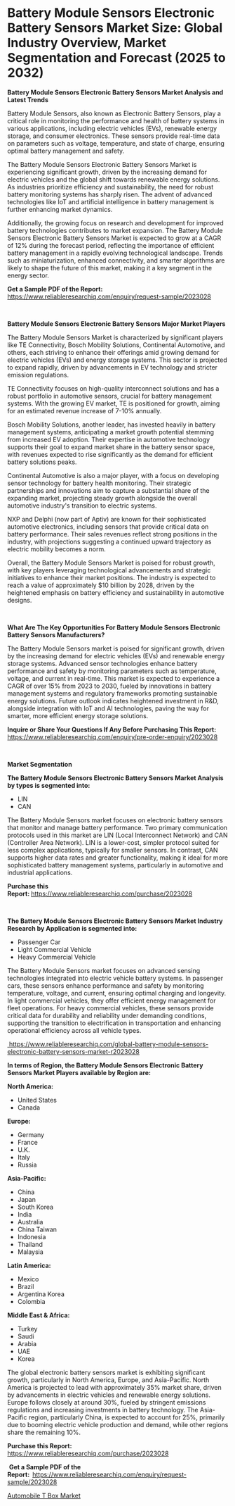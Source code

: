 <p><h1>Battery Module Sensors Electronic Battery Sensors Market Size: Global Industry Overview, Market Segmentation and Forecast (2025 to 2032)</h1></p><p><strong>Battery Module Sensors Electronic Battery Sensors Market Analysis and Latest Trends</strong></p>
<p><p>Battery Module Sensors, also known as Electronic Battery Sensors, play a critical role in monitoring the performance and health of battery systems in various applications, including electric vehicles (EVs), renewable energy storage, and consumer electronics. These sensors provide real-time data on parameters such as voltage, temperature, and state of charge, ensuring optimal battery management and safety.</p><p>The Battery Module Sensors Electronic Battery Sensors Market is experiencing significant growth, driven by the increasing demand for electric vehicles and the global shift towards renewable energy solutions. As industries prioritize efficiency and sustainability, the need for robust battery monitoring systems has sharply risen. The advent of advanced technologies like IoT and artificial intelligence in battery management is further enhancing market dynamics. </p><p>Additionally, the growing focus on research and development for improved battery technologies contributes to market expansion. The Battery Module Sensors Electronic Battery Sensors Market is expected to grow at a CAGR of 12% during the forecast period, reflecting the importance of efficient battery management in a rapidly evolving technological landscape. Trends such as miniaturization, enhanced connectivity, and smarter algorithms are likely to shape the future of this market, making it a key segment in the energy sector.</p></p>
<p><strong>Get a Sample PDF of the Report:&nbsp;</strong> <a href="https://www.reliableresearchiq.com/enquiry/request-sample/2023028?utm_campaign=3171&utm_medium=2&utm_source=Github&utm_content=ia&utm_term=29032025&utm_id=battery-module-sensors-electronic-battery-sensors">https://www.reliableresearchiq.com/enquiry/request-sample/2023028</a></p>
<p>&nbsp;</p>
<p><strong>Battery Module Sensors Electronic Battery Sensors Major Market Players</strong></p>
<p><p>The Battery Module Sensors Market is characterized by significant players like TE Connectivity, Bosch Mobility Solutions, Continental Automotive, and others, each striving to enhance their offerings amid growing demand for electric vehicles (EVs) and energy storage systems. This sector is projected to expand rapidly, driven by advancements in EV technology and stricter emission regulations.</p><p>TE Connectivity focuses on high-quality interconnect solutions and has a robust portfolio in automotive sensors, crucial for battery management systems. With the growing EV market, TE is positioned for growth, aiming for an estimated revenue increase of 7-10% annually.</p><p>Bosch Mobility Solutions, another leader, has invested heavily in battery management systems, anticipating a market growth potential stemming from increased EV adoption. Their expertise in automotive technology supports their goal to expand market share in the battery sensor space, with revenues expected to rise significantly as the demand for efficient battery solutions peaks.</p><p>Continental Automotive is also a major player, with a focus on developing sensor technology for battery health monitoring. Their strategic partnerships and innovations aim to capture a substantial share of the expanding market, projecting steady growth alongside the overall automotive industry's transition to electric systems.</p><p>NXP and Delphi (now part of Aptiv) are known for their sophisticated automotive electronics, including sensors that provide critical data on battery performance. Their sales revenues reflect strong positions in the industry, with projections suggesting a continued upward trajectory as electric mobility becomes a norm.</p><p>Overall, the Battery Module Sensors Market is poised for robust growth, with key players leveraging technological advancements and strategic initiatives to enhance their market positions. The industry is expected to reach a value of approximately $10 billion by 2028, driven by the heightened emphasis on battery efficiency and sustainability in automotive designs.</p></p>
<p>&nbsp;</p>
<p><strong>What Are The Key Opportunities For Battery Module Sensors Electronic Battery Sensors Manufacturers?</strong></p>
<p><p>The Battery Module Sensors market is poised for significant growth, driven by the increasing demand for electric vehicles (EVs) and renewable energy storage systems. Advanced sensor technologies enhance battery performance and safety by monitoring parameters such as temperature, voltage, and current in real-time. This market is expected to experience a CAGR of over 15% from 2023 to 2030, fueled by innovations in battery management systems and regulatory frameworks promoting sustainable energy solutions. Future outlook indicates heightened investment in R&D, alongside integration with IoT and AI technologies, paving the way for smarter, more efficient energy storage solutions.</p></p>
<p><strong>Inquire or Share Your Questions If Any Before Purchasing This Report:</strong> <a href="https://www.reliableresearchiq.com/enquiry/pre-order-enquiry/2023028?utm_campaign=3171&utm_medium=2&utm_source=Github&utm_content=ia&utm_term=29032025&utm_id=battery-module-sensors-electronic-battery-sensors">https://www.reliableresearchiq.com/enquiry/pre-order-enquiry/2023028</a></p>
<p>&nbsp;</p>
<p><strong>Market Segmentation</strong></p>
<p><strong>The Battery Module Sensors Electronic Battery Sensors Market Analysis by types is segmented into:</strong></p>
<p><ul><li>LIN</li><li>CAN</li></ul></p>
<p><p>The Battery Module Sensors market focuses on electronic battery sensors that monitor and manage battery performance. Two primary communication protocols used in this market are LIN (Local Interconnect Network) and CAN (Controller Area Network). LIN is a lower-cost, simpler protocol suited for less complex applications, typically for smaller sensors. In contrast, CAN supports higher data rates and greater functionality, making it ideal for more sophisticated battery management systems, particularly in automotive and industrial applications.</p></p>
<p><strong>Purchase this Report:&nbsp;</strong><a href="https://www.reliableresearchiq.com/purchase/2023028?utm_campaign=3171&utm_medium=2&utm_source=Github&utm_content=ia&utm_term=29032025&utm_id=battery-module-sensors-electronic-battery-sensors">https://www.reliableresearchiq.com/purchase/2023028</a></p>
<p>&nbsp;</p>
<p><strong>The Battery Module Sensors Electronic Battery Sensors Market Industry Research by Application is segmented into:</strong></p>
<p><ul><li>Passenger Car</li><li>Light Commercial Vehicle</li><li>Heavy Commercial Vehicle</li></ul></p>
<p><p>The Battery Module Sensors market focuses on advanced sensing technologies integrated into electric vehicle battery systems. In passenger cars, these sensors enhance performance and safety by monitoring temperature, voltage, and current, ensuring optimal charging and longevity. In light commercial vehicles, they offer efficient energy management for fleet operations. For heavy commercial vehicles, these sensors provide critical data for durability and reliability under demanding conditions, supporting the transition to electrification in transportation and enhancing operational efficiency across all vehicle types.</p></p>
<p><a href="https://www.reliableresearchiq.com/global-battery-module-sensors-electronic-battery-sensors-market-r2023028?utm_campaign=3171&utm_medium=2&utm_source=Github&utm_content=ia&utm_term=29032025&utm_id=battery-module-sensors-electronic-battery-sensors">&nbsp;https://www.reliableresearchiq.com/global-battery-module-sensors-electronic-battery-sensors-market-r2023028</a></p>
<p><strong>In terms of Region, the Battery Module Sensors Electronic Battery Sensors Market Players available by Region are:</strong></p>
<p>
    <p> <strong> North America: </strong>
        <ul>
            <li>United States</li>
            <li>Canada</li>
        </ul>
        </p> 
    <p> <strong> Europe: </strong>
        <ul>
            <li>Germany</li>
            <li>France</li>
            <li>U.K.</li>
            <li>Italy</li>
            <li>Russia</li>
        </ul>
        </p> 
    <p> <strong> Asia-Pacific: </strong>
        <ul>
            <li>China</li>
            <li>Japan</li>
            <li>South Korea</li>
            <li>India</li>
            <li>Australia</li>
            <li>China Taiwan</li>
            <li>Indonesia</li>
            <li>Thailand</li>
            <li>Malaysia</li>
        </ul>
        </p> 
    <p> <strong> Latin America: </strong>
        <ul>
            <li>Mexico</li>
            <li>Brazil</li>
            <li>Argentina Korea</li>
            <li>Colombia</li>
        </ul>
        </p> 
    <p> <strong> Middle East & Africa: </strong>
        <ul>
            <li>Turkey</li>
            <li>Saudi</li>
            <li>Arabia</li>
            <li>UAE</li>
            <li>Korea</li>
        </ul>
    </p>
    </p>
<p><p>The global electronic battery sensors market is exhibiting significant growth, particularly in North America, Europe, and Asia-Pacific. North America is projected to lead with approximately 35% market share, driven by advancements in electric vehicles and renewable energy solutions. Europe follows closely at around 30%, fueled by stringent emissions regulations and increasing investments in battery technology. The Asia-Pacific region, particularly China, is expected to account for 25%, primarily due to booming electric vehicle production and demand, while other regions share the remaining 10%.</p></p>
<p><strong>Purchase this Report: </strong><a href="https://www.reliableresearchiq.com/purchase/2023028?utm_campaign=3171&utm_medium=2&utm_source=Github&utm_content=ia&utm_term=29032025&utm_id=battery-module-sensors-electronic-battery-sensors">https://www.reliableresearchiq.com/purchase/2023028</a></p>
<p>&nbsp;<strong>Get a Sample PDF of the Report:&nbsp;&nbsp;</strong><a href="https://www.reliableresearchiq.com/enquiry/request-sample/2023028?utm_campaign=3171&utm_medium=2&utm_source=Github&utm_content=ia&utm_term=29032025&utm_id=battery-module-sensors-electronic-battery-sensors">https://www.reliableresearchiq.com/enquiry/request-sample/2023028</a></p>
<p><strong></strong></p>
<p><p><a href="https://github.com/celpabembes/Market-Research-Report-List-1/blob/main/automobile-t-box-market.md?utm_campaign=3171&utm_medium=2&utm_source=Github&utm_content=ia&utm_term=29032025&utm_id=battery-module-sensors-electronic-battery-sensors">Automobile T Box Market</a></p></p>